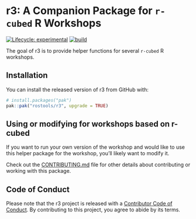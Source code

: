 
<!-- README.md is generated from README.Rmd. Please edit that file -->

# r3: A Companion Package for `r-cubed` R Workshops

<!-- badges: start -->

[![Lifecycle:
experimental](https://img.shields.io/badge/lifecycle-experimental-orange.svg)](https://www.tidyverse.org/lifecycle/#experimental)
[![build](https://github.com/rostools/r3/actions/workflows/build.yaml/badge.svg)](https://github.com/rostools/r3/actions/workflows/build.yaml)

<!-- badges: end -->

The goal of r3 is to provide helper functions for several `r-cubed` R
workshops.

## Installation

You can install the released version of r3 from GitHub with:

``` r
# install.packages("pak")
pak::pak("rostools/r3", upgrade = TRUE)
```

## Using or modifying for workshops based on r-cubed

If you want to run your own version of the workshop and would like to
use this helper package for the workshop, you’ll likely want to modify
it.

Check out the [CONTRIBUTING.md](CONTRIBUTING.md) file for other details
about contributing or working with this package.

## Code of Conduct

Please note that the r3 project is released with a [Contributor Code of
Conduct](CODE_OF_CONDUCT.md). By contributing to this project, you agree
to abide by its terms.
